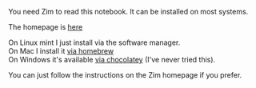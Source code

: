 You need Zim to read this notebook.  It can be installed on most systems.

The homepage is [here](https://zim-wiki.org/downloads.html)

On Linux mint I just install via the software manager.  
On Mac I install it [via homebrew](https://formulae.brew.sh/formula/zim)  
On Windows it's available [via chocolatey](https://community.chocolatey.org/packages/zim)
(I've never tried this).

You can just follow the instructions on the Zim homepage if you prefer.
